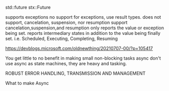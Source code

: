

std::future<T>              stx::Future<T>

supports exceptions         no support for exceptions, use result types.
does not support, cancelation, suspension, nor resumption       support cancelation,suspension,and resumption
only reports the value or exception being set.     reports intermediary states in addition to the value being finally set. i.e. Scheduled, Executing, Completing, Resuming














https://devblogs.microsoft.com/oldnewthing/20210707-00/?p=105417


You get little to no benefit in making small non-blocking tasks async
don't use async as state machines, they are heavy and tasking.


ROBUST ERROR HANDLING, TRANSMISSION AND MANAGEMENT

What to make Async